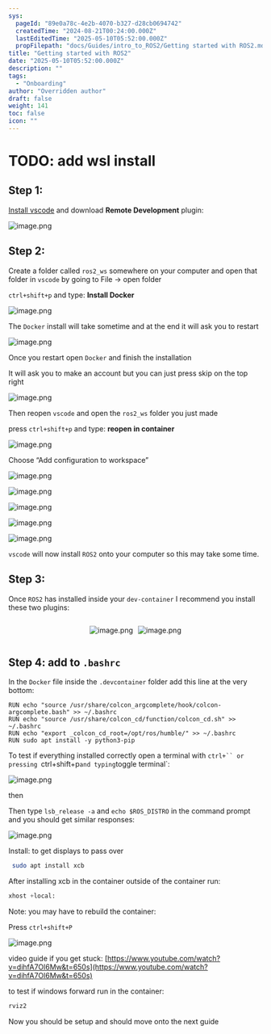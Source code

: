 ```yaml
---
sys:
  pageId: "89e0a78c-4e2b-4070-b327-d28cb0694742"
  createdTime: "2024-08-21T00:24:00.000Z"
  lastEditedTime: "2025-05-10T05:52:00.000Z"
  propFilepath: "docs/Guides/intro_to_ROS2/Getting started with ROS2.md"
title: "Getting started with ROS2"
date: "2025-05-10T05:52:00.000Z"
description: ""
tags:
  - "Onboarding"
author: "Overridden author"
draft: false
weight: 141
toc: false
icon: ""
---
```


# TODO: add wsl install

## Step 1:

[Install vscode](https://code.visualstudio.com/download) and download **Remote Development** plugin:

![image.png](https://prod-files-secure.s3.us-west-2.amazonaws.com/d518164a-d88e-44d1-a4ee-3adb3bd8bce0/efb52993-1881-4a40-b95e-6f020334f022/image.png?X-Amz-Algorithm=AWS4-HMAC-SHA256&X-Amz-Content-Sha256=UNSIGNED-PAYLOAD&X-Amz-Credential=ASIAZI2LB466RKRSUOIQ%2F20250717%2Fus-west-2%2Fs3%2Faws4_request&X-Amz-Date=20250717T110844Z&X-Amz-Expires=3600&X-Amz-Security-Token=IQoJb3JpZ2luX2VjEFoaCXVzLXdlc3QtMiJGMEQCIDorUMgO18xtFTX5VTTpW52%2FD4c8JrxVC1%2BWRK8ikBzjAiAYAtk%2F16mkiqVbAPfE61y0umQyi4o6T4LoEnQ2Zz%2FWlir%2FAwhzEAAaDDYzNzQyMzE4MzgwNSIMEwHYSx0FC1EW5KspKtwDKg6WVkHfNzwIWAm2ATyLmNPa09HzomMRHSVQl3BMKBlansrCcoxrRIzA6VRUIEOQvQtrSeob5CNXX%2FnVqtMPAjHq15FddJo82%2FWmEmnfwB75gGkmq06%2B%2FsSjYhm9Rq%2Fj%2Ftxs4%2FAOYaPjnTwfNZvG3tFfEnCzyQpR2davaX3F84lAh8qLAyjyzRiHOnens7TJIwxFdifMpfgBbLFR18sVqlAhuJ7Mcrg2dusKKV2xKHfYhm%2BXVkvB%2FAHLLccLveQ00FxIQzXxLVtmSwV%2FLUH0UxFivjp4Oucg3kjr4jvxqE2Oki5Vo5ERZftfGBq3pIDivvciofu9YBQ%2BkBeCIYNOs%2B%2FdjLYgsCpaUZdOlBRcH98uoS14%2Fs9mLNT5aIt7x2PZnmpOuWVpjqvzffFFbPbqr1GX9A2k5wN7xr4K7Z9CgFw7zgr09vgjKFBWtNsf6PHQ2TDWAdmwJp2rmnDFGk8ugPibO5VezHAFZQSuI3rw%2FmjoWIbvO2refhbG0mRZU83wZ7%2Bz1284AkMKg1WUcWV5sW92JJklfLT8PqQ3BL%2FiL91fpqiE%2FbqiqIjkWuBsH%2B084mDFdGdE1O7MGp3Xkj6rVxmJfzMGnueLt1UfiCF2zWP10IuD%2FOT1NcCOEeww7ZHjwwY6pgF%2FxIPA3s9U86vvb5EpszoeXA5hl0VX%2B%2FddlvsZHtk5Boc8e%2BPFQrFMWP8QXKiP3A0yqgTkcwBKyYQVCuTT6TH2yx8XFdPszoSNz5ypaAED8U7gLyCulUi4SgyJdggH28QzlRnLcmJ03QWAR22AjKZ7QFMRpb%2FXquCyhrceYPbgK1UQ6htHByZPGIt50xrPq95laT8DPkpfPs1Lmf0SyfO04ZRtkQMp&X-Amz-Signature=c84a69c9f5611e6ab6eb3544b3c17aa05faf62ee6e83450d944d8e24ca1d65d6&X-Amz-SignedHeaders=host&x-amz-checksum-mode=ENABLED&x-id=GetObject)

## Step 2:

Create a folder called `ros2_ws` somewhere on your computer and open that folder in `vscode` by going to File → open folder 

`ctrl+shift+p` and type: **Install Docker**

![image.png](https://prod-files-secure.s3.us-west-2.amazonaws.com/d518164a-d88e-44d1-a4ee-3adb3bd8bce0/2269dc0e-1cd5-47ff-bceb-c04ad9b2eab0/image.png?X-Amz-Algorithm=AWS4-HMAC-SHA256&X-Amz-Content-Sha256=UNSIGNED-PAYLOAD&X-Amz-Credential=ASIAZI2LB466RKRSUOIQ%2F20250717%2Fus-west-2%2Fs3%2Faws4_request&X-Amz-Date=20250717T110844Z&X-Amz-Expires=3600&X-Amz-Security-Token=IQoJb3JpZ2luX2VjEFoaCXVzLXdlc3QtMiJGMEQCIDorUMgO18xtFTX5VTTpW52%2FD4c8JrxVC1%2BWRK8ikBzjAiAYAtk%2F16mkiqVbAPfE61y0umQyi4o6T4LoEnQ2Zz%2FWlir%2FAwhzEAAaDDYzNzQyMzE4MzgwNSIMEwHYSx0FC1EW5KspKtwDKg6WVkHfNzwIWAm2ATyLmNPa09HzomMRHSVQl3BMKBlansrCcoxrRIzA6VRUIEOQvQtrSeob5CNXX%2FnVqtMPAjHq15FddJo82%2FWmEmnfwB75gGkmq06%2B%2FsSjYhm9Rq%2Fj%2Ftxs4%2FAOYaPjnTwfNZvG3tFfEnCzyQpR2davaX3F84lAh8qLAyjyzRiHOnens7TJIwxFdifMpfgBbLFR18sVqlAhuJ7Mcrg2dusKKV2xKHfYhm%2BXVkvB%2FAHLLccLveQ00FxIQzXxLVtmSwV%2FLUH0UxFivjp4Oucg3kjr4jvxqE2Oki5Vo5ERZftfGBq3pIDivvciofu9YBQ%2BkBeCIYNOs%2B%2FdjLYgsCpaUZdOlBRcH98uoS14%2Fs9mLNT5aIt7x2PZnmpOuWVpjqvzffFFbPbqr1GX9A2k5wN7xr4K7Z9CgFw7zgr09vgjKFBWtNsf6PHQ2TDWAdmwJp2rmnDFGk8ugPibO5VezHAFZQSuI3rw%2FmjoWIbvO2refhbG0mRZU83wZ7%2Bz1284AkMKg1WUcWV5sW92JJklfLT8PqQ3BL%2FiL91fpqiE%2FbqiqIjkWuBsH%2B084mDFdGdE1O7MGp3Xkj6rVxmJfzMGnueLt1UfiCF2zWP10IuD%2FOT1NcCOEeww7ZHjwwY6pgF%2FxIPA3s9U86vvb5EpszoeXA5hl0VX%2B%2FddlvsZHtk5Boc8e%2BPFQrFMWP8QXKiP3A0yqgTkcwBKyYQVCuTT6TH2yx8XFdPszoSNz5ypaAED8U7gLyCulUi4SgyJdggH28QzlRnLcmJ03QWAR22AjKZ7QFMRpb%2FXquCyhrceYPbgK1UQ6htHByZPGIt50xrPq95laT8DPkpfPs1Lmf0SyfO04ZRtkQMp&X-Amz-Signature=9a002b2a12860f36641fe129e8738422a4e87c8e757f4cd5a241f55301556189&X-Amz-SignedHeaders=host&x-amz-checksum-mode=ENABLED&x-id=GetObject)

The `Docker` install will take sometime and at the end it will ask you to restart

![image.png](https://prod-files-secure.s3.us-west-2.amazonaws.com/d518164a-d88e-44d1-a4ee-3adb3bd8bce0/ed233f78-be33-4b1f-b89c-9c346c0e961e/image.png?X-Amz-Algorithm=AWS4-HMAC-SHA256&X-Amz-Content-Sha256=UNSIGNED-PAYLOAD&X-Amz-Credential=ASIAZI2LB466RKRSUOIQ%2F20250717%2Fus-west-2%2Fs3%2Faws4_request&X-Amz-Date=20250717T110844Z&X-Amz-Expires=3600&X-Amz-Security-Token=IQoJb3JpZ2luX2VjEFoaCXVzLXdlc3QtMiJGMEQCIDorUMgO18xtFTX5VTTpW52%2FD4c8JrxVC1%2BWRK8ikBzjAiAYAtk%2F16mkiqVbAPfE61y0umQyi4o6T4LoEnQ2Zz%2FWlir%2FAwhzEAAaDDYzNzQyMzE4MzgwNSIMEwHYSx0FC1EW5KspKtwDKg6WVkHfNzwIWAm2ATyLmNPa09HzomMRHSVQl3BMKBlansrCcoxrRIzA6VRUIEOQvQtrSeob5CNXX%2FnVqtMPAjHq15FddJo82%2FWmEmnfwB75gGkmq06%2B%2FsSjYhm9Rq%2Fj%2Ftxs4%2FAOYaPjnTwfNZvG3tFfEnCzyQpR2davaX3F84lAh8qLAyjyzRiHOnens7TJIwxFdifMpfgBbLFR18sVqlAhuJ7Mcrg2dusKKV2xKHfYhm%2BXVkvB%2FAHLLccLveQ00FxIQzXxLVtmSwV%2FLUH0UxFivjp4Oucg3kjr4jvxqE2Oki5Vo5ERZftfGBq3pIDivvciofu9YBQ%2BkBeCIYNOs%2B%2FdjLYgsCpaUZdOlBRcH98uoS14%2Fs9mLNT5aIt7x2PZnmpOuWVpjqvzffFFbPbqr1GX9A2k5wN7xr4K7Z9CgFw7zgr09vgjKFBWtNsf6PHQ2TDWAdmwJp2rmnDFGk8ugPibO5VezHAFZQSuI3rw%2FmjoWIbvO2refhbG0mRZU83wZ7%2Bz1284AkMKg1WUcWV5sW92JJklfLT8PqQ3BL%2FiL91fpqiE%2FbqiqIjkWuBsH%2B084mDFdGdE1O7MGp3Xkj6rVxmJfzMGnueLt1UfiCF2zWP10IuD%2FOT1NcCOEeww7ZHjwwY6pgF%2FxIPA3s9U86vvb5EpszoeXA5hl0VX%2B%2FddlvsZHtk5Boc8e%2BPFQrFMWP8QXKiP3A0yqgTkcwBKyYQVCuTT6TH2yx8XFdPszoSNz5ypaAED8U7gLyCulUi4SgyJdggH28QzlRnLcmJ03QWAR22AjKZ7QFMRpb%2FXquCyhrceYPbgK1UQ6htHByZPGIt50xrPq95laT8DPkpfPs1Lmf0SyfO04ZRtkQMp&X-Amz-Signature=3a697ac272b07fa7cb785b10d7f26084751182ca5298767489ea53e532bb8926&X-Amz-SignedHeaders=host&x-amz-checksum-mode=ENABLED&x-id=GetObject)

Once you restart open `Docker` and finish the installation

It will ask you to make an account but you can just press skip on the top right

![image.png](https://prod-files-secure.s3.us-west-2.amazonaws.com/d518164a-d88e-44d1-a4ee-3adb3bd8bce0/21010ad9-1659-4fd9-9f59-9932a09b2a3d/image.png?X-Amz-Algorithm=AWS4-HMAC-SHA256&X-Amz-Content-Sha256=UNSIGNED-PAYLOAD&X-Amz-Credential=ASIAZI2LB466RKRSUOIQ%2F20250717%2Fus-west-2%2Fs3%2Faws4_request&X-Amz-Date=20250717T110844Z&X-Amz-Expires=3600&X-Amz-Security-Token=IQoJb3JpZ2luX2VjEFoaCXVzLXdlc3QtMiJGMEQCIDorUMgO18xtFTX5VTTpW52%2FD4c8JrxVC1%2BWRK8ikBzjAiAYAtk%2F16mkiqVbAPfE61y0umQyi4o6T4LoEnQ2Zz%2FWlir%2FAwhzEAAaDDYzNzQyMzE4MzgwNSIMEwHYSx0FC1EW5KspKtwDKg6WVkHfNzwIWAm2ATyLmNPa09HzomMRHSVQl3BMKBlansrCcoxrRIzA6VRUIEOQvQtrSeob5CNXX%2FnVqtMPAjHq15FddJo82%2FWmEmnfwB75gGkmq06%2B%2FsSjYhm9Rq%2Fj%2Ftxs4%2FAOYaPjnTwfNZvG3tFfEnCzyQpR2davaX3F84lAh8qLAyjyzRiHOnens7TJIwxFdifMpfgBbLFR18sVqlAhuJ7Mcrg2dusKKV2xKHfYhm%2BXVkvB%2FAHLLccLveQ00FxIQzXxLVtmSwV%2FLUH0UxFivjp4Oucg3kjr4jvxqE2Oki5Vo5ERZftfGBq3pIDivvciofu9YBQ%2BkBeCIYNOs%2B%2FdjLYgsCpaUZdOlBRcH98uoS14%2Fs9mLNT5aIt7x2PZnmpOuWVpjqvzffFFbPbqr1GX9A2k5wN7xr4K7Z9CgFw7zgr09vgjKFBWtNsf6PHQ2TDWAdmwJp2rmnDFGk8ugPibO5VezHAFZQSuI3rw%2FmjoWIbvO2refhbG0mRZU83wZ7%2Bz1284AkMKg1WUcWV5sW92JJklfLT8PqQ3BL%2FiL91fpqiE%2FbqiqIjkWuBsH%2B084mDFdGdE1O7MGp3Xkj6rVxmJfzMGnueLt1UfiCF2zWP10IuD%2FOT1NcCOEeww7ZHjwwY6pgF%2FxIPA3s9U86vvb5EpszoeXA5hl0VX%2B%2FddlvsZHtk5Boc8e%2BPFQrFMWP8QXKiP3A0yqgTkcwBKyYQVCuTT6TH2yx8XFdPszoSNz5ypaAED8U7gLyCulUi4SgyJdggH28QzlRnLcmJ03QWAR22AjKZ7QFMRpb%2FXquCyhrceYPbgK1UQ6htHByZPGIt50xrPq95laT8DPkpfPs1Lmf0SyfO04ZRtkQMp&X-Amz-Signature=20369d037328829b4a0b5164d577b0485ab3f40b2c10aa410210cbd1a4b55923&X-Amz-SignedHeaders=host&x-amz-checksum-mode=ENABLED&x-id=GetObject)

Then reopen `vscode` and open the `ros2_ws` folder you just made

press `ctrl+shift+p` and type: **reopen in container**

![image.png](https://prod-files-secure.s3.us-west-2.amazonaws.com/d518164a-d88e-44d1-a4ee-3adb3bd8bce0/4e93b8c2-41ad-488c-8095-c74205196118/image.png?X-Amz-Algorithm=AWS4-HMAC-SHA256&X-Amz-Content-Sha256=UNSIGNED-PAYLOAD&X-Amz-Credential=ASIAZI2LB466RKRSUOIQ%2F20250717%2Fus-west-2%2Fs3%2Faws4_request&X-Amz-Date=20250717T110844Z&X-Amz-Expires=3600&X-Amz-Security-Token=IQoJb3JpZ2luX2VjEFoaCXVzLXdlc3QtMiJGMEQCIDorUMgO18xtFTX5VTTpW52%2FD4c8JrxVC1%2BWRK8ikBzjAiAYAtk%2F16mkiqVbAPfE61y0umQyi4o6T4LoEnQ2Zz%2FWlir%2FAwhzEAAaDDYzNzQyMzE4MzgwNSIMEwHYSx0FC1EW5KspKtwDKg6WVkHfNzwIWAm2ATyLmNPa09HzomMRHSVQl3BMKBlansrCcoxrRIzA6VRUIEOQvQtrSeob5CNXX%2FnVqtMPAjHq15FddJo82%2FWmEmnfwB75gGkmq06%2B%2FsSjYhm9Rq%2Fj%2Ftxs4%2FAOYaPjnTwfNZvG3tFfEnCzyQpR2davaX3F84lAh8qLAyjyzRiHOnens7TJIwxFdifMpfgBbLFR18sVqlAhuJ7Mcrg2dusKKV2xKHfYhm%2BXVkvB%2FAHLLccLveQ00FxIQzXxLVtmSwV%2FLUH0UxFivjp4Oucg3kjr4jvxqE2Oki5Vo5ERZftfGBq3pIDivvciofu9YBQ%2BkBeCIYNOs%2B%2FdjLYgsCpaUZdOlBRcH98uoS14%2Fs9mLNT5aIt7x2PZnmpOuWVpjqvzffFFbPbqr1GX9A2k5wN7xr4K7Z9CgFw7zgr09vgjKFBWtNsf6PHQ2TDWAdmwJp2rmnDFGk8ugPibO5VezHAFZQSuI3rw%2FmjoWIbvO2refhbG0mRZU83wZ7%2Bz1284AkMKg1WUcWV5sW92JJklfLT8PqQ3BL%2FiL91fpqiE%2FbqiqIjkWuBsH%2B084mDFdGdE1O7MGp3Xkj6rVxmJfzMGnueLt1UfiCF2zWP10IuD%2FOT1NcCOEeww7ZHjwwY6pgF%2FxIPA3s9U86vvb5EpszoeXA5hl0VX%2B%2FddlvsZHtk5Boc8e%2BPFQrFMWP8QXKiP3A0yqgTkcwBKyYQVCuTT6TH2yx8XFdPszoSNz5ypaAED8U7gLyCulUi4SgyJdggH28QzlRnLcmJ03QWAR22AjKZ7QFMRpb%2FXquCyhrceYPbgK1UQ6htHByZPGIt50xrPq95laT8DPkpfPs1Lmf0SyfO04ZRtkQMp&X-Amz-Signature=b48143c8ee4016b17c96e8cd407984579523ff28a54d68402ac3cb9b5d4623cd&X-Amz-SignedHeaders=host&x-amz-checksum-mode=ENABLED&x-id=GetObject)

Choose “Add configuration to workspace”

![image.png](https://prod-files-secure.s3.us-west-2.amazonaws.com/d518164a-d88e-44d1-a4ee-3adb3bd8bce0/9560b282-5060-4989-ba37-97e7b2c22476/image.png?X-Amz-Algorithm=AWS4-HMAC-SHA256&X-Amz-Content-Sha256=UNSIGNED-PAYLOAD&X-Amz-Credential=ASIAZI2LB466RKRSUOIQ%2F20250717%2Fus-west-2%2Fs3%2Faws4_request&X-Amz-Date=20250717T110844Z&X-Amz-Expires=3600&X-Amz-Security-Token=IQoJb3JpZ2luX2VjEFoaCXVzLXdlc3QtMiJGMEQCIDorUMgO18xtFTX5VTTpW52%2FD4c8JrxVC1%2BWRK8ikBzjAiAYAtk%2F16mkiqVbAPfE61y0umQyi4o6T4LoEnQ2Zz%2FWlir%2FAwhzEAAaDDYzNzQyMzE4MzgwNSIMEwHYSx0FC1EW5KspKtwDKg6WVkHfNzwIWAm2ATyLmNPa09HzomMRHSVQl3BMKBlansrCcoxrRIzA6VRUIEOQvQtrSeob5CNXX%2FnVqtMPAjHq15FddJo82%2FWmEmnfwB75gGkmq06%2B%2FsSjYhm9Rq%2Fj%2Ftxs4%2FAOYaPjnTwfNZvG3tFfEnCzyQpR2davaX3F84lAh8qLAyjyzRiHOnens7TJIwxFdifMpfgBbLFR18sVqlAhuJ7Mcrg2dusKKV2xKHfYhm%2BXVkvB%2FAHLLccLveQ00FxIQzXxLVtmSwV%2FLUH0UxFivjp4Oucg3kjr4jvxqE2Oki5Vo5ERZftfGBq3pIDivvciofu9YBQ%2BkBeCIYNOs%2B%2FdjLYgsCpaUZdOlBRcH98uoS14%2Fs9mLNT5aIt7x2PZnmpOuWVpjqvzffFFbPbqr1GX9A2k5wN7xr4K7Z9CgFw7zgr09vgjKFBWtNsf6PHQ2TDWAdmwJp2rmnDFGk8ugPibO5VezHAFZQSuI3rw%2FmjoWIbvO2refhbG0mRZU83wZ7%2Bz1284AkMKg1WUcWV5sW92JJklfLT8PqQ3BL%2FiL91fpqiE%2FbqiqIjkWuBsH%2B084mDFdGdE1O7MGp3Xkj6rVxmJfzMGnueLt1UfiCF2zWP10IuD%2FOT1NcCOEeww7ZHjwwY6pgF%2FxIPA3s9U86vvb5EpszoeXA5hl0VX%2B%2FddlvsZHtk5Boc8e%2BPFQrFMWP8QXKiP3A0yqgTkcwBKyYQVCuTT6TH2yx8XFdPszoSNz5ypaAED8U7gLyCulUi4SgyJdggH28QzlRnLcmJ03QWAR22AjKZ7QFMRpb%2FXquCyhrceYPbgK1UQ6htHByZPGIt50xrPq95laT8DPkpfPs1Lmf0SyfO04ZRtkQMp&X-Amz-Signature=e03f9bd23cb99fb30b49eea8717f0b9a0f87d5d05113521e7ddb2d9fdb1858ed&X-Amz-SignedHeaders=host&x-amz-checksum-mode=ENABLED&x-id=GetObject)

![image.png](https://prod-files-secure.s3.us-west-2.amazonaws.com/d518164a-d88e-44d1-a4ee-3adb3bd8bce0/2ee63f81-886b-48e8-a553-dc6e5eac99e4/image.png?X-Amz-Algorithm=AWS4-HMAC-SHA256&X-Amz-Content-Sha256=UNSIGNED-PAYLOAD&X-Amz-Credential=ASIAZI2LB466RKRSUOIQ%2F20250717%2Fus-west-2%2Fs3%2Faws4_request&X-Amz-Date=20250717T110844Z&X-Amz-Expires=3600&X-Amz-Security-Token=IQoJb3JpZ2luX2VjEFoaCXVzLXdlc3QtMiJGMEQCIDorUMgO18xtFTX5VTTpW52%2FD4c8JrxVC1%2BWRK8ikBzjAiAYAtk%2F16mkiqVbAPfE61y0umQyi4o6T4LoEnQ2Zz%2FWlir%2FAwhzEAAaDDYzNzQyMzE4MzgwNSIMEwHYSx0FC1EW5KspKtwDKg6WVkHfNzwIWAm2ATyLmNPa09HzomMRHSVQl3BMKBlansrCcoxrRIzA6VRUIEOQvQtrSeob5CNXX%2FnVqtMPAjHq15FddJo82%2FWmEmnfwB75gGkmq06%2B%2FsSjYhm9Rq%2Fj%2Ftxs4%2FAOYaPjnTwfNZvG3tFfEnCzyQpR2davaX3F84lAh8qLAyjyzRiHOnens7TJIwxFdifMpfgBbLFR18sVqlAhuJ7Mcrg2dusKKV2xKHfYhm%2BXVkvB%2FAHLLccLveQ00FxIQzXxLVtmSwV%2FLUH0UxFivjp4Oucg3kjr4jvxqE2Oki5Vo5ERZftfGBq3pIDivvciofu9YBQ%2BkBeCIYNOs%2B%2FdjLYgsCpaUZdOlBRcH98uoS14%2Fs9mLNT5aIt7x2PZnmpOuWVpjqvzffFFbPbqr1GX9A2k5wN7xr4K7Z9CgFw7zgr09vgjKFBWtNsf6PHQ2TDWAdmwJp2rmnDFGk8ugPibO5VezHAFZQSuI3rw%2FmjoWIbvO2refhbG0mRZU83wZ7%2Bz1284AkMKg1WUcWV5sW92JJklfLT8PqQ3BL%2FiL91fpqiE%2FbqiqIjkWuBsH%2B084mDFdGdE1O7MGp3Xkj6rVxmJfzMGnueLt1UfiCF2zWP10IuD%2FOT1NcCOEeww7ZHjwwY6pgF%2FxIPA3s9U86vvb5EpszoeXA5hl0VX%2B%2FddlvsZHtk5Boc8e%2BPFQrFMWP8QXKiP3A0yqgTkcwBKyYQVCuTT6TH2yx8XFdPszoSNz5ypaAED8U7gLyCulUi4SgyJdggH28QzlRnLcmJ03QWAR22AjKZ7QFMRpb%2FXquCyhrceYPbgK1UQ6htHByZPGIt50xrPq95laT8DPkpfPs1Lmf0SyfO04ZRtkQMp&X-Amz-Signature=ff14b9320198beb1ddac9b0b397e0f607fb57da923cbb0055547ee398f43dcdc&X-Amz-SignedHeaders=host&x-amz-checksum-mode=ENABLED&x-id=GetObject)

![image.png](https://prod-files-secure.s3.us-west-2.amazonaws.com/d518164a-d88e-44d1-a4ee-3adb3bd8bce0/ae1580b2-b048-407e-aed9-b584224a7a04/image.png?X-Amz-Algorithm=AWS4-HMAC-SHA256&X-Amz-Content-Sha256=UNSIGNED-PAYLOAD&X-Amz-Credential=ASIAZI2LB466RKRSUOIQ%2F20250717%2Fus-west-2%2Fs3%2Faws4_request&X-Amz-Date=20250717T110844Z&X-Amz-Expires=3600&X-Amz-Security-Token=IQoJb3JpZ2luX2VjEFoaCXVzLXdlc3QtMiJGMEQCIDorUMgO18xtFTX5VTTpW52%2FD4c8JrxVC1%2BWRK8ikBzjAiAYAtk%2F16mkiqVbAPfE61y0umQyi4o6T4LoEnQ2Zz%2FWlir%2FAwhzEAAaDDYzNzQyMzE4MzgwNSIMEwHYSx0FC1EW5KspKtwDKg6WVkHfNzwIWAm2ATyLmNPa09HzomMRHSVQl3BMKBlansrCcoxrRIzA6VRUIEOQvQtrSeob5CNXX%2FnVqtMPAjHq15FddJo82%2FWmEmnfwB75gGkmq06%2B%2FsSjYhm9Rq%2Fj%2Ftxs4%2FAOYaPjnTwfNZvG3tFfEnCzyQpR2davaX3F84lAh8qLAyjyzRiHOnens7TJIwxFdifMpfgBbLFR18sVqlAhuJ7Mcrg2dusKKV2xKHfYhm%2BXVkvB%2FAHLLccLveQ00FxIQzXxLVtmSwV%2FLUH0UxFivjp4Oucg3kjr4jvxqE2Oki5Vo5ERZftfGBq3pIDivvciofu9YBQ%2BkBeCIYNOs%2B%2FdjLYgsCpaUZdOlBRcH98uoS14%2Fs9mLNT5aIt7x2PZnmpOuWVpjqvzffFFbPbqr1GX9A2k5wN7xr4K7Z9CgFw7zgr09vgjKFBWtNsf6PHQ2TDWAdmwJp2rmnDFGk8ugPibO5VezHAFZQSuI3rw%2FmjoWIbvO2refhbG0mRZU83wZ7%2Bz1284AkMKg1WUcWV5sW92JJklfLT8PqQ3BL%2FiL91fpqiE%2FbqiqIjkWuBsH%2B084mDFdGdE1O7MGp3Xkj6rVxmJfzMGnueLt1UfiCF2zWP10IuD%2FOT1NcCOEeww7ZHjwwY6pgF%2FxIPA3s9U86vvb5EpszoeXA5hl0VX%2B%2FddlvsZHtk5Boc8e%2BPFQrFMWP8QXKiP3A0yqgTkcwBKyYQVCuTT6TH2yx8XFdPszoSNz5ypaAED8U7gLyCulUi4SgyJdggH28QzlRnLcmJ03QWAR22AjKZ7QFMRpb%2FXquCyhrceYPbgK1UQ6htHByZPGIt50xrPq95laT8DPkpfPs1Lmf0SyfO04ZRtkQMp&X-Amz-Signature=d26d0c87245fba5f786c5db62d238a943069a80493d9c058870cdbdd4ea80eed&X-Amz-SignedHeaders=host&x-amz-checksum-mode=ENABLED&x-id=GetObject)

![image.png](https://prod-files-secure.s3.us-west-2.amazonaws.com/d518164a-d88e-44d1-a4ee-3adb3bd8bce0/53255b28-f75e-430f-b9e3-c0ac8577e42b/image.png?X-Amz-Algorithm=AWS4-HMAC-SHA256&X-Amz-Content-Sha256=UNSIGNED-PAYLOAD&X-Amz-Credential=ASIAZI2LB466RKRSUOIQ%2F20250717%2Fus-west-2%2Fs3%2Faws4_request&X-Amz-Date=20250717T110844Z&X-Amz-Expires=3600&X-Amz-Security-Token=IQoJb3JpZ2luX2VjEFoaCXVzLXdlc3QtMiJGMEQCIDorUMgO18xtFTX5VTTpW52%2FD4c8JrxVC1%2BWRK8ikBzjAiAYAtk%2F16mkiqVbAPfE61y0umQyi4o6T4LoEnQ2Zz%2FWlir%2FAwhzEAAaDDYzNzQyMzE4MzgwNSIMEwHYSx0FC1EW5KspKtwDKg6WVkHfNzwIWAm2ATyLmNPa09HzomMRHSVQl3BMKBlansrCcoxrRIzA6VRUIEOQvQtrSeob5CNXX%2FnVqtMPAjHq15FddJo82%2FWmEmnfwB75gGkmq06%2B%2FsSjYhm9Rq%2Fj%2Ftxs4%2FAOYaPjnTwfNZvG3tFfEnCzyQpR2davaX3F84lAh8qLAyjyzRiHOnens7TJIwxFdifMpfgBbLFR18sVqlAhuJ7Mcrg2dusKKV2xKHfYhm%2BXVkvB%2FAHLLccLveQ00FxIQzXxLVtmSwV%2FLUH0UxFivjp4Oucg3kjr4jvxqE2Oki5Vo5ERZftfGBq3pIDivvciofu9YBQ%2BkBeCIYNOs%2B%2FdjLYgsCpaUZdOlBRcH98uoS14%2Fs9mLNT5aIt7x2PZnmpOuWVpjqvzffFFbPbqr1GX9A2k5wN7xr4K7Z9CgFw7zgr09vgjKFBWtNsf6PHQ2TDWAdmwJp2rmnDFGk8ugPibO5VezHAFZQSuI3rw%2FmjoWIbvO2refhbG0mRZU83wZ7%2Bz1284AkMKg1WUcWV5sW92JJklfLT8PqQ3BL%2FiL91fpqiE%2FbqiqIjkWuBsH%2B084mDFdGdE1O7MGp3Xkj6rVxmJfzMGnueLt1UfiCF2zWP10IuD%2FOT1NcCOEeww7ZHjwwY6pgF%2FxIPA3s9U86vvb5EpszoeXA5hl0VX%2B%2FddlvsZHtk5Boc8e%2BPFQrFMWP8QXKiP3A0yqgTkcwBKyYQVCuTT6TH2yx8XFdPszoSNz5ypaAED8U7gLyCulUi4SgyJdggH28QzlRnLcmJ03QWAR22AjKZ7QFMRpb%2FXquCyhrceYPbgK1UQ6htHByZPGIt50xrPq95laT8DPkpfPs1Lmf0SyfO04ZRtkQMp&X-Amz-Signature=235e6210eb2f39cf5509723f937f72a657c66e181dc8503bb449befbf4ca84f2&X-Amz-SignedHeaders=host&x-amz-checksum-mode=ENABLED&x-id=GetObject)

![image.png](https://prod-files-secure.s3.us-west-2.amazonaws.com/d518164a-d88e-44d1-a4ee-3adb3bd8bce0/7c562767-5af9-4ffb-97d1-327bcdf4ee00/image.png?X-Amz-Algorithm=AWS4-HMAC-SHA256&X-Amz-Content-Sha256=UNSIGNED-PAYLOAD&X-Amz-Credential=ASIAZI2LB466RKRSUOIQ%2F20250717%2Fus-west-2%2Fs3%2Faws4_request&X-Amz-Date=20250717T110844Z&X-Amz-Expires=3600&X-Amz-Security-Token=IQoJb3JpZ2luX2VjEFoaCXVzLXdlc3QtMiJGMEQCIDorUMgO18xtFTX5VTTpW52%2FD4c8JrxVC1%2BWRK8ikBzjAiAYAtk%2F16mkiqVbAPfE61y0umQyi4o6T4LoEnQ2Zz%2FWlir%2FAwhzEAAaDDYzNzQyMzE4MzgwNSIMEwHYSx0FC1EW5KspKtwDKg6WVkHfNzwIWAm2ATyLmNPa09HzomMRHSVQl3BMKBlansrCcoxrRIzA6VRUIEOQvQtrSeob5CNXX%2FnVqtMPAjHq15FddJo82%2FWmEmnfwB75gGkmq06%2B%2FsSjYhm9Rq%2Fj%2Ftxs4%2FAOYaPjnTwfNZvG3tFfEnCzyQpR2davaX3F84lAh8qLAyjyzRiHOnens7TJIwxFdifMpfgBbLFR18sVqlAhuJ7Mcrg2dusKKV2xKHfYhm%2BXVkvB%2FAHLLccLveQ00FxIQzXxLVtmSwV%2FLUH0UxFivjp4Oucg3kjr4jvxqE2Oki5Vo5ERZftfGBq3pIDivvciofu9YBQ%2BkBeCIYNOs%2B%2FdjLYgsCpaUZdOlBRcH98uoS14%2Fs9mLNT5aIt7x2PZnmpOuWVpjqvzffFFbPbqr1GX9A2k5wN7xr4K7Z9CgFw7zgr09vgjKFBWtNsf6PHQ2TDWAdmwJp2rmnDFGk8ugPibO5VezHAFZQSuI3rw%2FmjoWIbvO2refhbG0mRZU83wZ7%2Bz1284AkMKg1WUcWV5sW92JJklfLT8PqQ3BL%2FiL91fpqiE%2FbqiqIjkWuBsH%2B084mDFdGdE1O7MGp3Xkj6rVxmJfzMGnueLt1UfiCF2zWP10IuD%2FOT1NcCOEeww7ZHjwwY6pgF%2FxIPA3s9U86vvb5EpszoeXA5hl0VX%2B%2FddlvsZHtk5Boc8e%2BPFQrFMWP8QXKiP3A0yqgTkcwBKyYQVCuTT6TH2yx8XFdPszoSNz5ypaAED8U7gLyCulUi4SgyJdggH28QzlRnLcmJ03QWAR22AjKZ7QFMRpb%2FXquCyhrceYPbgK1UQ6htHByZPGIt50xrPq95laT8DPkpfPs1Lmf0SyfO04ZRtkQMp&X-Amz-Signature=ae26b674357f8323159e3302c174aa2a64b76341677dca46fd5caffbf673eb92&X-Amz-SignedHeaders=host&x-amz-checksum-mode=ENABLED&x-id=GetObject)

`vscode` will now install `ROS2` onto your computer so this may take some time.

## Step 3:

Once `ROS2` has installed inside your `dev-container` I recommend you install these two plugins:

<div style="display: flex;flex-direction: row; column-gap:10px; max-width: 630px;justify-content: center;">
<div>

![image.png](https://prod-files-secure.s3.us-west-2.amazonaws.com/d518164a-d88e-44d1-a4ee-3adb3bd8bce0/3fc3d550-5a54-4ba1-ba6b-faa01cdb7369/image.png?X-Amz-Algorithm=AWS4-HMAC-SHA256&X-Amz-Content-Sha256=UNSIGNED-PAYLOAD&X-Amz-Credential=ASIAZI2LB466UPIJZKJM%2F20250717%2Fus-west-2%2Fs3%2Faws4_request&X-Amz-Date=20250717T110847Z&X-Amz-Expires=3600&X-Amz-Security-Token=IQoJb3JpZ2luX2VjEFoaCXVzLXdlc3QtMiJIMEYCIQDzc6IzE32g3tJQXrs%2FTDp0NKflleSW4YiyXE8DtXHcugIhAL8s%2BMWk2jdn6uI4yzlBn4bmZOXD0YRTRkZmFtAZjsvvKv8DCHMQABoMNjM3NDIzMTgzODA1Igzk0SOStQZnJ9JQmCgq3AO1OccjKGio9JEzlMkY6%2BZV9ftS3L1LTM0pNEalVQ6EFyTwH6Kv70lMWixoVBGUCfuVu9xvVDPEM%2Bxr%2Fk2Ghq9tiHCveegp3sXTezWu7igaCI5F1ITBV6Q7JFnQCNNUa4v%2FdjfZbgsPEA85ZO7ZBE%2BERyhfw5ceG4SSMVuszeIxW899qZssQhBtO%2FwmJp009zrzdaShASNyQXn0a1W%2BgeWPxPc1ALVMRkIAN4vHk%2FM0q79TU8yYj07YTVbIO39CrGv7JzilD2qLIuCY4NzW1%2Fx5f9dxJOKWPfyXTotuAaZXnlegopA38TLnEd292e8FjA%2BcYn91qs52%2FZMBMwAoR75iPJg45RJNKbI82CWN%2F8W1jer%2B%2BIyovaub%2Fnfha3dGTtDy2mHmX2rxOAPN4QxXZpDPSIbsoPh%2BVnowzexuD39vpTrUqXwUGVAJgnNw8FCmJZB%2F%2BwD8nHvxrBTZmH3vj6huM0jxlCKDTO9YyGYrs%2BPELY2qxvOfa5HvoZifvgf9IlhioRoRj2J%2F4bmcK6EZCsL0JcCmv5cJx04%2Bck7a3%2F5dEPSWGpdGLJ%2FE%2B62Y%2BJO0uveVLnKHwdO0EGR9uMBY6CLa%2Fqr4JSvRPLmXPXhEtJSjFVWjFmIb4t5UDDDrxzCrkuPDBjqkAbwHfNgl1VgJ7UyY3U0tRoBD5E48m%2BFBNOZVqdlm2rrN7c%2FCiDqS%2BZgiJAIrs9iXmiFX1xdZn1X0zK%2FsYBRE20WsQ%2BxrStnLqulyqq3FQ6ymvvZNcXdvHoBeF72orNnz8T9KsO%2FaZ50CZx6hgn1gbP2xrUYKc4sVqSVMZ0OrnmlnoE3%2BdBrCdUvtoAONi9ixnhzed6PQXo1814RX67SA%2Bmuk9lr7&X-Amz-Signature=18d054be7e0b5915c6b193178cf49de10eee58e82bff03593d4aade4349e4d85&X-Amz-SignedHeaders=host&x-amz-checksum-mode=ENABLED&x-id=GetObject)

</div>
<div>

![image.png](https://prod-files-secure.s3.us-west-2.amazonaws.com/d518164a-d88e-44d1-a4ee-3adb3bd8bce0/d994cc66-13c2-4093-a5a3-f84cf4601a82/image.png?X-Amz-Algorithm=AWS4-HMAC-SHA256&X-Amz-Content-Sha256=UNSIGNED-PAYLOAD&X-Amz-Credential=ASIAZI2LB4663FR6RA7K%2F20250717%2Fus-west-2%2Fs3%2Faws4_request&X-Amz-Date=20250717T110848Z&X-Amz-Expires=3600&X-Amz-Security-Token=IQoJb3JpZ2luX2VjEFoaCXVzLXdlc3QtMiJHMEUCIQD0YtGh8nYCB%2FK7etapAmhH%2BLOmhUvtJ2W4a82PbijXfQIga1pi1H3inDIoUNK4gJmG%2B1948Zzj7TmLTjWWLOCBKXUq%2FwMIcxAAGgw2Mzc0MjMxODM4MDUiDCpkrhXWeDUBw7LeEircA5uizEk%2Fg7rpUX50eIuKErxMQzw6nevmPmdKB%2BYF6wjl%2FeLDXp1umCZ7Mjx%2F%2BjjA%2Fgqp4epObMWV55IeTVU3VCst4EpB0Wz%2BX0gGoOUhyuRi5KbtUNsvE5JY21RCgcysqKadZpPPb073YHvsoZvUfspms55iN9iKCUvPv0nzyZkSNsoAu%2FLKyRPZI7W3xomxUSJgqp%2Bgh9pXJTTZwt9Rt6VJEv9VZrQOm3fVUcxfELLWXfy50HU6s9XiHLSxKs7LrPXkvd7Be8SuqRNwCOV8DqKPfSFMRYXqe44xnnPYFHK6knpS3%2Foc7SJBIhoh%2FI0Khu7ujQKlHx02jNQq7hn37s8YZj5opGGzHybe1KEqPkA2YiDKlU4hOJvD9KG%2BpVO10N%2BftXggWsfUNEp4noE4Wh9xzc%2F17GtZV0UkbDe%2FzyFcLPzZOu5ranW2jI7TwfB%2BBc8eMqOWyOTBgS%2BnOwSutk%2BVIrwTaPck4gEloyYWJNMSWlZ79KVi5tCf84U9bXSek7c9WDugne%2FZxzuWhJX3ZsNvFODp8VvZsco%2BNtZtvpqVOkLCcBTeVqiKtCvLzRPvlmvVd%2FKqZ%2FOUvkuGnUZLzKdDbwaU80nOMOnxaKVpSa%2BgkFCzzpEjexdOdfPCMOiS48MGOqUB%2BDa%2FtSlT6kYy3vi2RCg%2BONngDtfHJtJX%2Bk9QZ9HHBSOcdF9jtcw%2BPJIaiqxap4Hc7%2BiskaqKi1ThjfxLauCB5qK%2Fx4EFWsjb%2FncCJhI9z7Ri7L6pkp26h5iC8pVAni2FkHo2w1Y1AYda0VqBFrFaopc7MB1Rb6QZcZ%2Bwb3HHH%2BahoxdIssjTv4wZI1MONg3kW4Hs4sTN3joj2GV2cQPvs520m7z1&X-Amz-Signature=050a5f9e76fe3fc74b610f97edeb17ac5d661ea9588f7a06b390023f842afab0&X-Amz-SignedHeaders=host&x-amz-checksum-mode=ENABLED&x-id=GetObject)

</div>
</div>

## Step 4: add to `.bashrc`

In the `Docker` file inside the `.devcontainer` folder add this line at the very bottom: 

```docker
RUN echo "source /usr/share/colcon_argcomplete/hook/colcon-argcomplete.bash" >> ~/.bashrc
RUN echo "source /usr/share/colcon_cd/function/colcon_cd.sh" >> ~/.bashrc
RUN echo "export _colcon_cd_root=/opt/ros/humble/" >> ~/.bashrc
RUN sudo apt install -y python3-pip 
```

To test if everything installed correctly open a terminal with `ctrl+`` or pressing `ctrl+shift+p` and typing `toggle terminal`:

![image.png](https://prod-files-secure.s3.us-west-2.amazonaws.com/d518164a-d88e-44d1-a4ee-3adb3bd8bce0/6a4943d8-b04e-4c02-9a58-775f3384d1a5/image.png?X-Amz-Algorithm=AWS4-HMAC-SHA256&X-Amz-Content-Sha256=UNSIGNED-PAYLOAD&X-Amz-Credential=ASIAZI2LB466RKRSUOIQ%2F20250717%2Fus-west-2%2Fs3%2Faws4_request&X-Amz-Date=20250717T110844Z&X-Amz-Expires=3600&X-Amz-Security-Token=IQoJb3JpZ2luX2VjEFoaCXVzLXdlc3QtMiJGMEQCIDorUMgO18xtFTX5VTTpW52%2FD4c8JrxVC1%2BWRK8ikBzjAiAYAtk%2F16mkiqVbAPfE61y0umQyi4o6T4LoEnQ2Zz%2FWlir%2FAwhzEAAaDDYzNzQyMzE4MzgwNSIMEwHYSx0FC1EW5KspKtwDKg6WVkHfNzwIWAm2ATyLmNPa09HzomMRHSVQl3BMKBlansrCcoxrRIzA6VRUIEOQvQtrSeob5CNXX%2FnVqtMPAjHq15FddJo82%2FWmEmnfwB75gGkmq06%2B%2FsSjYhm9Rq%2Fj%2Ftxs4%2FAOYaPjnTwfNZvG3tFfEnCzyQpR2davaX3F84lAh8qLAyjyzRiHOnens7TJIwxFdifMpfgBbLFR18sVqlAhuJ7Mcrg2dusKKV2xKHfYhm%2BXVkvB%2FAHLLccLveQ00FxIQzXxLVtmSwV%2FLUH0UxFivjp4Oucg3kjr4jvxqE2Oki5Vo5ERZftfGBq3pIDivvciofu9YBQ%2BkBeCIYNOs%2B%2FdjLYgsCpaUZdOlBRcH98uoS14%2Fs9mLNT5aIt7x2PZnmpOuWVpjqvzffFFbPbqr1GX9A2k5wN7xr4K7Z9CgFw7zgr09vgjKFBWtNsf6PHQ2TDWAdmwJp2rmnDFGk8ugPibO5VezHAFZQSuI3rw%2FmjoWIbvO2refhbG0mRZU83wZ7%2Bz1284AkMKg1WUcWV5sW92JJklfLT8PqQ3BL%2FiL91fpqiE%2FbqiqIjkWuBsH%2B084mDFdGdE1O7MGp3Xkj6rVxmJfzMGnueLt1UfiCF2zWP10IuD%2FOT1NcCOEeww7ZHjwwY6pgF%2FxIPA3s9U86vvb5EpszoeXA5hl0VX%2B%2FddlvsZHtk5Boc8e%2BPFQrFMWP8QXKiP3A0yqgTkcwBKyYQVCuTT6TH2yx8XFdPszoSNz5ypaAED8U7gLyCulUi4SgyJdggH28QzlRnLcmJ03QWAR22AjKZ7QFMRpb%2FXquCyhrceYPbgK1UQ6htHByZPGIt50xrPq95laT8DPkpfPs1Lmf0SyfO04ZRtkQMp&X-Amz-Signature=377d84dc2810b66c2b648264c740ef7ea14be3dc2bb35269386d020ac4c1184e&X-Amz-SignedHeaders=host&x-amz-checksum-mode=ENABLED&x-id=GetObject)

then 

Then type `lsb_release -a` and `echo $ROS_DISTRO` in the command prompt and you should get similar responses:

![image.png](https://prod-files-secure.s3.us-west-2.amazonaws.com/d518164a-d88e-44d1-a4ee-3adb3bd8bce0/3e635dec-a805-4e85-8b9e-d000e5b71a4e/image.png?X-Amz-Algorithm=AWS4-HMAC-SHA256&X-Amz-Content-Sha256=UNSIGNED-PAYLOAD&X-Amz-Credential=ASIAZI2LB466RKRSUOIQ%2F20250717%2Fus-west-2%2Fs3%2Faws4_request&X-Amz-Date=20250717T110844Z&X-Amz-Expires=3600&X-Amz-Security-Token=IQoJb3JpZ2luX2VjEFoaCXVzLXdlc3QtMiJGMEQCIDorUMgO18xtFTX5VTTpW52%2FD4c8JrxVC1%2BWRK8ikBzjAiAYAtk%2F16mkiqVbAPfE61y0umQyi4o6T4LoEnQ2Zz%2FWlir%2FAwhzEAAaDDYzNzQyMzE4MzgwNSIMEwHYSx0FC1EW5KspKtwDKg6WVkHfNzwIWAm2ATyLmNPa09HzomMRHSVQl3BMKBlansrCcoxrRIzA6VRUIEOQvQtrSeob5CNXX%2FnVqtMPAjHq15FddJo82%2FWmEmnfwB75gGkmq06%2B%2FsSjYhm9Rq%2Fj%2Ftxs4%2FAOYaPjnTwfNZvG3tFfEnCzyQpR2davaX3F84lAh8qLAyjyzRiHOnens7TJIwxFdifMpfgBbLFR18sVqlAhuJ7Mcrg2dusKKV2xKHfYhm%2BXVkvB%2FAHLLccLveQ00FxIQzXxLVtmSwV%2FLUH0UxFivjp4Oucg3kjr4jvxqE2Oki5Vo5ERZftfGBq3pIDivvciofu9YBQ%2BkBeCIYNOs%2B%2FdjLYgsCpaUZdOlBRcH98uoS14%2Fs9mLNT5aIt7x2PZnmpOuWVpjqvzffFFbPbqr1GX9A2k5wN7xr4K7Z9CgFw7zgr09vgjKFBWtNsf6PHQ2TDWAdmwJp2rmnDFGk8ugPibO5VezHAFZQSuI3rw%2FmjoWIbvO2refhbG0mRZU83wZ7%2Bz1284AkMKg1WUcWV5sW92JJklfLT8PqQ3BL%2FiL91fpqiE%2FbqiqIjkWuBsH%2B084mDFdGdE1O7MGp3Xkj6rVxmJfzMGnueLt1UfiCF2zWP10IuD%2FOT1NcCOEeww7ZHjwwY6pgF%2FxIPA3s9U86vvb5EpszoeXA5hl0VX%2B%2FddlvsZHtk5Boc8e%2BPFQrFMWP8QXKiP3A0yqgTkcwBKyYQVCuTT6TH2yx8XFdPszoSNz5ypaAED8U7gLyCulUi4SgyJdggH28QzlRnLcmJ03QWAR22AjKZ7QFMRpb%2FXquCyhrceYPbgK1UQ6htHByZPGIt50xrPq95laT8DPkpfPs1Lmf0SyfO04ZRtkQMp&X-Amz-Signature=0eb0ece0255b39ac7da6f4a62265ad7367b07c60e8a0cb8d1559a66421f6cafa&X-Amz-SignedHeaders=host&x-amz-checksum-mode=ENABLED&x-id=GetObject)

Install:  to get displays to pass over

```bash
 sudo apt install xcb
```

After installing xcb in the container outside of the container run:

```python
xhost +local:
```

Note: you may have to rebuild the container:

Press `ctrl+shift+P`

![image.png](https://prod-files-secure.s3.us-west-2.amazonaws.com/d518164a-d88e-44d1-a4ee-3adb3bd8bce0/6c2be660-2618-4c38-9c26-53554f7a0b7b/image.png?X-Amz-Algorithm=AWS4-HMAC-SHA256&X-Amz-Content-Sha256=UNSIGNED-PAYLOAD&X-Amz-Credential=ASIAZI2LB466RKRSUOIQ%2F20250717%2Fus-west-2%2Fs3%2Faws4_request&X-Amz-Date=20250717T110844Z&X-Amz-Expires=3600&X-Amz-Security-Token=IQoJb3JpZ2luX2VjEFoaCXVzLXdlc3QtMiJGMEQCIDorUMgO18xtFTX5VTTpW52%2FD4c8JrxVC1%2BWRK8ikBzjAiAYAtk%2F16mkiqVbAPfE61y0umQyi4o6T4LoEnQ2Zz%2FWlir%2FAwhzEAAaDDYzNzQyMzE4MzgwNSIMEwHYSx0FC1EW5KspKtwDKg6WVkHfNzwIWAm2ATyLmNPa09HzomMRHSVQl3BMKBlansrCcoxrRIzA6VRUIEOQvQtrSeob5CNXX%2FnVqtMPAjHq15FddJo82%2FWmEmnfwB75gGkmq06%2B%2FsSjYhm9Rq%2Fj%2Ftxs4%2FAOYaPjnTwfNZvG3tFfEnCzyQpR2davaX3F84lAh8qLAyjyzRiHOnens7TJIwxFdifMpfgBbLFR18sVqlAhuJ7Mcrg2dusKKV2xKHfYhm%2BXVkvB%2FAHLLccLveQ00FxIQzXxLVtmSwV%2FLUH0UxFivjp4Oucg3kjr4jvxqE2Oki5Vo5ERZftfGBq3pIDivvciofu9YBQ%2BkBeCIYNOs%2B%2FdjLYgsCpaUZdOlBRcH98uoS14%2Fs9mLNT5aIt7x2PZnmpOuWVpjqvzffFFbPbqr1GX9A2k5wN7xr4K7Z9CgFw7zgr09vgjKFBWtNsf6PHQ2TDWAdmwJp2rmnDFGk8ugPibO5VezHAFZQSuI3rw%2FmjoWIbvO2refhbG0mRZU83wZ7%2Bz1284AkMKg1WUcWV5sW92JJklfLT8PqQ3BL%2FiL91fpqiE%2FbqiqIjkWuBsH%2B084mDFdGdE1O7MGp3Xkj6rVxmJfzMGnueLt1UfiCF2zWP10IuD%2FOT1NcCOEeww7ZHjwwY6pgF%2FxIPA3s9U86vvb5EpszoeXA5hl0VX%2B%2FddlvsZHtk5Boc8e%2BPFQrFMWP8QXKiP3A0yqgTkcwBKyYQVCuTT6TH2yx8XFdPszoSNz5ypaAED8U7gLyCulUi4SgyJdggH28QzlRnLcmJ03QWAR22AjKZ7QFMRpb%2FXquCyhrceYPbgK1UQ6htHByZPGIt50xrPq95laT8DPkpfPs1Lmf0SyfO04ZRtkQMp&X-Amz-Signature=5ab5418022e6dfb40b006346a7c7251158b3753b3355391cd5c3129c9bc87743&X-Amz-SignedHeaders=host&x-amz-checksum-mode=ENABLED&x-id=GetObject)

video guide if you get stuck: [https://www.youtube.com/watch?v=dihfA7Ol6Mw&t=650s](https://www.youtube.com/watch?v=dihfA7Ol6Mw&t=650s)

to test if windows forward run in the container:

```bash
rviz2
```

Now you should be setup and should move onto the next guide 
